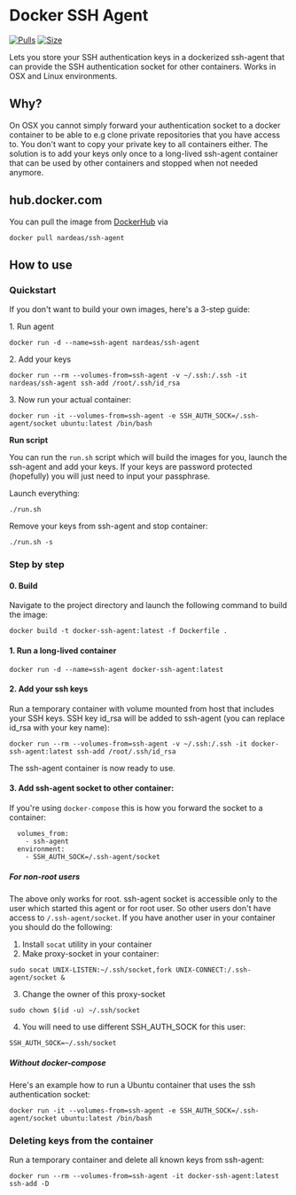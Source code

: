 # Docker SSH Agent

[![Pulls](https://img.shields.io/docker/pulls/nardeas/ssh-agent.svg)](https://img.shields.io/docker/pulls/nardeas/ssh-agent.svg?style=flat-square)
[![Size](https://images.microbadger.com/badges/image/nardeas/ssh-agent.svg)](https://microbadger.com/images/nardeas/ssh-agent "Get your own image badge on microbadger.com")

Lets you store your SSH authentication keys in a dockerized ssh-agent that can provide the SSH authentication socket for other containers. Works in OSX and Linux environments.

## Why?

On OSX you cannot simply forward your authentication socket to a docker container to be able to e.g clone private repositories that you have access to. You don't want to copy your private key to all containers either. The solution is to add your keys only once to a long-lived ssh-agent container that can be used by other containers and stopped when not needed anymore.

## hub.docker.com

You can pull the image from [DockerHub](https://hub.docker.com/r/nardeas/ssh-agent/) via

```
docker pull nardeas/ssh-agent
```

## How to use

### Quickstart

If you don't want to build your own images, here's a 3-step guide:

1\. Run agent
```
docker run -d --name=ssh-agent nardeas/ssh-agent
```

2\. Add your keys
```
docker run --rm --volumes-from=ssh-agent -v ~/.ssh:/.ssh -it nardeas/ssh-agent ssh-add /root/.ssh/id_rsa
```

3\. Now run your actual container:

```
docker run -it --volumes-from=ssh-agent -e SSH_AUTH_SOCK=/.ssh-agent/socket ubuntu:latest /bin/bash
```

**Run script**

You can run the `run.sh` script which will build the images for you, launch the ssh-agent and add your keys. If your keys are password protected (hopefully) you will just need to input your passphrase.

Launch everything:

```
./run.sh
```

Remove your keys from ssh-agent and stop container:

```
./run.sh -s
```

### Step by step

#### 0. Build
Navigate to the project directory and launch the following command to build the image:

```
docker build -t docker-ssh-agent:latest -f Dockerfile .
```

#### 1. Run a long-lived container
```
docker run -d --name=ssh-agent docker-ssh-agent:latest
```

#### 2. Add your ssh keys

Run a temporary container with volume mounted from host that includes your SSH keys. SSH key id_rsa will be added to ssh-agent (you can replace id_rsa with your key name):

```
docker run --rm --volumes-from=ssh-agent -v ~/.ssh:/.ssh -it docker-ssh-agent:latest ssh-add /root/.ssh/id_rsa
```

The ssh-agent container is now ready to use.

#### 3. Add ssh-agent socket to other container:

If you're using `docker-compose` this is how you forward the socket to a container:

```
  volumes_from:
    - ssh-agent
  environment:
    - SSH_AUTH_SOCK=/.ssh-agent/socket
```

##### For non-root users
The above only works for root. ssh-agent socket is accessible only to the user which started this agent or for root user. So other users don't have access to `/.ssh-agent/socket`. If you have another user in your container you should do the following:

1. Install `socat` utility in your container
2. Make proxy-socket in your container:
```
sudo socat UNIX-LISTEN:~/.ssh/socket,fork UNIX-CONNECT:/.ssh-agent/socket &
```
3. Change the owner of this proxy-socket
```
sudo chown $(id -u) ~/.ssh/socket
```
4. You will need to use different SSH_AUTH_SOCK for this user:
```
SSH_AUTH_SOCK=~/.ssh/socket
```

##### Without docker-compose
Here's an example how to run a Ubuntu container that uses the ssh authentication socket:
```
docker run -it --volumes-from=ssh-agent -e SSH_AUTH_SOCK=/.ssh-agent/socket ubuntu:latest /bin/bash
```

### Deleting keys from the container

Run a temporary container and delete all known keys from ssh-agent:

```
docker run --rm --volumes-from=ssh-agent -it docker-ssh-agent:latest ssh-add -D
```
